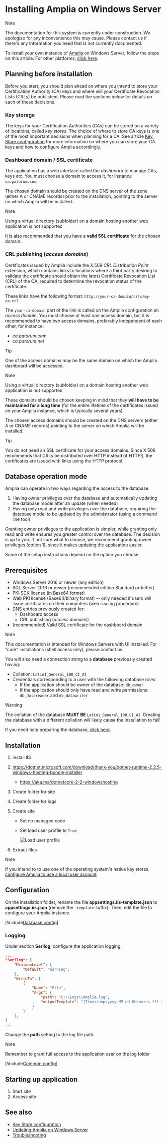 ﻿# Installing Amplia on Windows Server

> [!NOTE]
> The documentation for this system is currently under construction. We apologize for any inconvenience this may cause. Please
> contact us if there's any information you need that is not currently documented.

To install your own instance of [Amplia](../../index.md) on Windows Server, follow the steps on this article. For other platforms, [click here](../index.md).

## Planning before installation

Before you start, you should plan ahead on where you intend to store your Certification Authority (CA) keys and where will your Certificate
Revocation Lists (CRLs) be published. Please read the sections below for details on each of these decisions.

### Key storage

The keys for your Certification Authorities (CAs) can be stored on a variety of locations, called *key stores*. The choice of where to store
CA keys is one of the most important decisions when planning for a CA. See article [Key Store configuration](key-stores/index.md) for more information
on where you can store your CA keys and how to configure Amplia accordingly.

### Dashboard domain / SSL certificate

The application has a web interface called the *dashboard* to manage CAs, keys etc. You must choose a domain to access it, for instance `ca.patorum.com`.

The chosen domain should be created on the DNS server of the zone (either A or CNAME records) prior to the installation, pointing to the server on which
Amplia will be installed.

> [!NOTE]
> Using a virtual directory (subfolder) on a domain hosting another web application is not supported

It is also recommended that you have a **valid SSL certificate** for the chosen domain.

### CRL publishing (*access domains*)

Certificates issued by Amplia include the X.509 *CRL Distribution Point* extension, which contains links to locations where a third party desiring to validate
the certificate should obtain the latest Certificate Revocation List (CRL) of the CA, required to determine the revocation status of the certificate.

These links have the following format: `http://your-ca-domain/crls/my-ca.crl`

The `your-ca-domain` part of the link is called on the Amplia configuration an *access domain*. You must choose at least one access domain, but
it is recommended to have two access domains, preferably independent of each other, for instance:

* *ca.patorum.com*
* *ca.patorum.net*

> [!TIP]
> One of the access domains may be the same domain on which the Amplia dashboard will be accessed.

> [!NOTE]
> Using a virtual directory (subfolder) on a domain hosting another web application is not supported

These domains should be chosen keeping in mind that they **will have to be maintained for a long time** (for the entire lifetime of the certificates
issued on your Amplia instance, which is typically several years).

The chosen access domains should be created on the DNS servers (either A or CNAME records) pointing to the server on which Amplia will be installed.

> [!TIP]
> You do not need an SSL certificate for your access domains. Since X.509 recommends that CRLs be distributed over HTTP instead of HTTPS, the
> certificates are issued with links using the HTTP protocol.

## Database operation mode

Amplia can operate in two ways regarding the access to the database:

1. Having owner privileges over the database and automatically updating the database model after an update (when needed)
1. Having only read and write privileges over the database, requiring the database model to be updated by the administrator (using a command line tool)

Granting owner privileges to the application is simpler, while granting only read and write ensures you greater control over the database. The decision
is up to you. If not sure what to choose, we recommend granting owner privileges (option 1), since it makes updating the application easier.

Some of the setup instructions depend on the option you choose.

## Prerequisites

* Windows Server 2016 or newer (any edition)
* SQL Server 2016 or newer (recommended edition Standard or better)
* PKI SDK license (in Base64 format)
* Web PKI license (Base64/binary format) -- only needed if users will issue certificates on their computers (web issuing procedure)
* DNS entries previously created for:
  * Dashboard access
  * CRL publishing (*access domains*)
* (recommended) Valid SSL certificate for the dashboard domain

> [!NOTE]
> This documentation is intended for Windows Servers with UI installed. For "core" installations (shell access only), please contact us.

You will also need a connection string to a **database** previously created having:

* Collation: `Latin1_General_100_CI_AI`
* Credentials corresponding to a user with the following database roles:
  * If the application should be owner of the database: `db_owner`
  * If the application should only have read and write permissions: `db_datareader` and `db_datawriter`

> [!WARNING]
> The collation of the database **MUST BE** `Latin1_General_100_CI_AI`. Creating the database with a different collation will likely cause the installation to fail!

If you need help preparing the database, [click here](prepare-database.md).

## Installation

1. Install IIS
1. https://dotnet.microsoft.com/download/thank-you/dotnet-runtime-2.2.5-windows-hosting-bundle-installer
   * https://aka.ms/dotnetcore-2-2-windowshosting
1. Create folder for site
1. Create folder for logs
1. Create site
   * Set no managed code
   * Set load user profile to `True`

     ![Load user profile](../../../../../images/windows/load-user-profile.png)

1. Extract files

> [!NOTE]
> If you intend to to use one of the operating system's native key stores, [configure Amplia to use a local user account](configure-app-user.md)

## Configuration

On the installation folder, rename the file **appsettings.iis-template.json** to **appsettings.iis.json** (remove the `-template` suffix). Then, edit the file
to configure your Amplia instance.

[!include[Database config](../includes/database-config.md)]

### Logging

Under section **Serilog**, configure the application logging:

```json
...
"Serilog": {
	"MinimumLevel": {
		"Default": "Warning",
	},
	"WriteTo": [
		{
			"Name": "File",
			"Args": {
				"path": "C:\\Logs\\Amplia.log",
				"outputTemplate": "{Timestamp:yyyy-MM-dd HH:mm:ss.fff zzz} [{Level:u3}] [{SourceContext}] {Message:lj}{NewLine}{Exception}",
			}
		}
	],
}
...
```

Change the **path** setting to the log file path.

> [!NOTE]
> Remember to grant full access to the application user on the log folder

[!include[Common config](../includes/common-config.md)]

## Starting up application

1. Start site
1. Access site

## See also

* [Key Store configuration](key-stores/index.md)
* [Updating Amplia on Windows Server](update.md)
* [Troubleshooting](troubleshoot/index.md)
